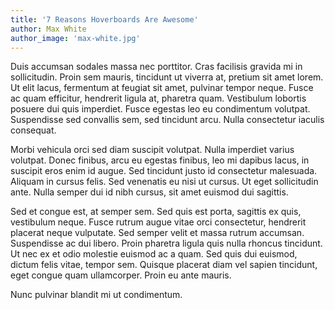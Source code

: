 ```yaml
---
title: '7 Reasons Hoverboards Are Awesome'
author: Max White
author_image: 'max-white.jpg'
---
```


Duis accumsan sodales massa nec porttitor. Cras facilisis gravida mi in sollicitudin. Proin sem mauris, tincidunt ut viverra at, pretium sit amet lorem. Ut elit lacus, fermentum at feugiat sit amet, pulvinar tempor neque. Fusce ac quam efficitur, hendrerit ligula at, pharetra quam. Vestibulum lobortis posuere dui quis imperdiet. Fusce egestas leo eu condimentum volutpat. Suspendisse sed convallis sem, sed tincidunt arcu. Nulla consectetur iaculis consequat.

Morbi vehicula orci sed diam suscipit volutpat. Nulla imperdiet varius volutpat. Donec finibus, arcu eu egestas finibus, leo mi dapibus lacus, in suscipit eros enim id augue. Sed tincidunt justo id consectetur malesuada. Aliquam in cursus felis. Sed venenatis eu nisi ut cursus. Ut eget sollicitudin ante. Nulla semper dui id nibh cursus, sit amet euismod dui sagittis.

Sed et congue est, at semper sem. Sed quis est porta, sagittis ex quis, vestibulum neque. Fusce rutrum augue vitae orci consectetur, hendrerit placerat neque vulputate. Sed semper velit et massa rutrum accumsan. Suspendisse ac dui libero. Proin pharetra ligula quis nulla rhoncus tincidunt. Ut nec ex et odio molestie euismod ac a quam. Sed quis dui euismod, dictum felis vitae, tempor sem. Quisque placerat diam vel sapien tincidunt, eget congue quam ullamcorper. Proin eu ante mauris.

Nunc pulvinar blandit mi ut condimentum.
